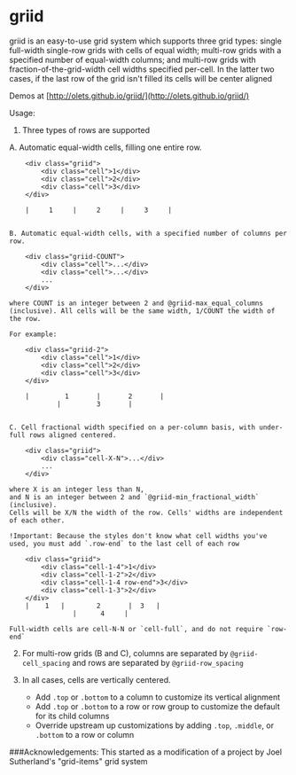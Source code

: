 # griid

griid is an easy-to-use grid system which supports three grid types: single full-width single-row grids  with cells of equal width; multi-row grids with a specified number of equal-width columns; and multi-row grids with fraction-of-the-grid-width cell widths specified per-cell. In the latter two cases, if the last row of the grid isn't filled its cells will be center aligned

Demos at [http://olets.github.io/griid/](http://olets.github.io/griid/)

Usage:

1. Three types of rows are supported

  A.	Automatic equal-width cells, filling one entire row.

		<div class="griid">
			<div class="cell">1</div>
			<div class="cell">2</div>
			<div class="cell">3</div>
		</div>
	
		|     1     |     2     |     3     |


	B. Automatic equal-width cells, with a specified number of columns per row.

		<div class="griid-COUNT">
			<div class="cell">...</div>
			<div class="cell">...</div>
			...
		</div>

	where COUNT is an integer between 2 and @griid-max_equal_columns (inclusive). All cells will be the same width, 1/COUNT the width of the row.

	For example:

		<div class="griid-2">
			<div class="cell">1</div>
			<div class="cell">2</div>
			<div class="cell">3</div>
		</div>
	
		|		  1		  |		  2		  |
				|		  3		  |


	C. Cell fractional width specified on a per-column basis, with under-full rows aligned centered.

		<div class="griid">
			<div class="cell-X-N">...</div>
			...
		</div>

	where X is an integer less than N,
	and N is an integer between 2 and `@griid-min_fractional_width` (inclusive).
	Cells will be X/N the width of the row. Cells' widths are independent of each other.

	!Important: Because the styles don't know what cell widths you've used, you must add `.row-end` to the last cell of each row

		<div class="griid">
			<div class="cell-1-4">1</div>
			<div class="cell-1-2">2</div>
			<div class="cell-1-4 row-end">3</div>
			<div class="cell-1-3">2</div>
		</div>
		|	 1	 |		  2		  |	 3	 |
   		            |      4     |

	Full-width cells are cell-N-N or `cell-full`, and do not require `row-end`


2. For multi-row grids (B and C), columns are separated by `@griid-cell_spacing` and rows are separated by `@griid-row_spacing`


3. In all cases, cells are vertically centered.
	- Add `.top` or `.bottom` to a column to customize its vertical alignment
	- Add `.top` or `.bottom` to a row or row group to customize the default for its child columns
	- Override upstream up customizations by adding `.top`, `.middle`, or `.bottom` to a row or column



###Acknowledgements:
This started as a modification of a project by Joel Sutherland's "grid-items" grid system
